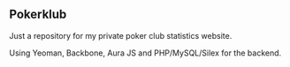 ## Pokerklub

Just a repository for my private poker club statistics website.

Using Yeoman, Backbone, Aura JS and PHP/MySQL/Silex for the backend.